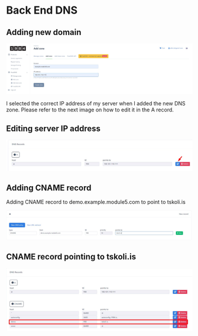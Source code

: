 # Back End DNS

## Adding new domain

<img src="images/AddingDNSZone.jpg">

I selected the correct IP address of my server when I added the new DNS zone. Please refer to the next image on how to edit it in the A record.

## Editing server IP address

<img src="images/PressToEditServerIPaddress.jpg">

## Adding CNAME record

Adding CNAME record to demo.example.module5.com to point to tskoli.is

<img src="images/AddingCNAMERecordToPointToTskoli.is.jpg">

## CNAME record pointing to tskoli.is

<img src="images/CNAMERecordPointingToTskoli.is.jpg">
